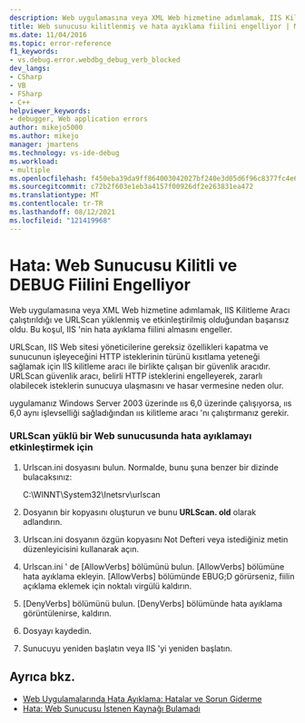 ```yaml
---
description: Web uygulamasına veya XML Web hizmetine adımlamak, IIS Kilitleme Aracı çalıştırıldığı ve URLScan yüklenmiş ve etkinleştirilmiş olduğundan başarısız oldu.
title: Web sunucusu kilitlenmiş ve hata ayıklama fiilini engelliyor | Microsoft Docs
ms.date: 11/04/2016
ms.topic: error-reference
f1_keywords:
- vs.debug.error.webdbg_debug_verb_blocked
dev_langs:
- CSharp
- VB
- FSharp
- C++
helpviewer_keywords:
- debugger, Web application errors
author: mikejo5000
ms.author: mikejo
manager: jmartens
ms.technology: vs-ide-debug
ms.workload:
- multiple
ms.openlocfilehash: f450eba39da9ff864003042027bf240e3d05d6f96c8377fc4e691138b9deb4c4
ms.sourcegitcommit: c72b2f603e1eb3a4157f00926df2e263831ea472
ms.translationtype: MT
ms.contentlocale: tr-TR
ms.lasthandoff: 08/12/2021
ms.locfileid: "121419968"
---
```

# <a name="error-the-web-server-has-been-locked-down-and-is-blocking-the-debug-verb"></a>Hata: Web Sunucusu Kilitli ve DEBUG Fiilini Engelliyor
Web uygulamasına veya XML Web hizmetine adımlamak, IIS Kilitleme Aracı çalıştırıldığı ve URLScan yüklenmiş ve etkinleştirilmiş olduğundan başarısız oldu. Bu koşul, IIS 'nin hata ayıklama fiilini almasını engeller.

 URLScan, IIS Web sitesi yöneticilerine gereksiz özellikleri kapatma ve sunucunun işleyeceğini HTTP isteklerinin türünü kısıtlama yeteneği sağlamak için IIS kilitleme aracı ile birlikte çalışan bir güvenlik aracıdır. URLScan güvenlik aracı, belirli HTTP isteklerini engelleyerek, zararlı olabilecek isteklerin sunucuya ulaşmasını ve hasar vermesine neden olur.

 uygulamanız Windows Server 2003 üzerinde ııs 6,0 üzerinde çalışıyorsa, ııs 6,0 aynı işlevselliği sağladığından ııs kilitleme aracı 'nı çalıştırmanız gerekir.

### <a name="to-enable-debugging-on-a-web-server-with-urlscan-installed"></a>URLScan yüklü bir Web sunucusunda hata ayıklamayı etkinleştirmek için

1. Urlscan.ini dosyasını bulun. Normalde, bunu şuna benzer bir dizinde bulacaksınız:

     C:\WINNT\System32\Inetsrv\urlscan

2. Dosyanın bir kopyasını oluşturun ve bunu **URLScan. old** olarak adlandırın.

3. Urlscan.ini dosyanın özgün kopyasını Not Defteri veya istediğiniz metin düzenleyicisini kullanarak açın.

4. Urlscan.ini ' de [AllowVerbs] bölümünü bulun. [AllowVerbs] bölümüne hata ayıklama ekleyin. [AllowVerbs] bölümünde EBUG;D görürseniz, fiilin açıklama eklemek için noktalı virgülü kaldırın.

5. [DenyVerbs] bölümünü bulun. [DenyVerbs] bölümünde hata ayıklama görüntülenirse, kaldırın.

6. Dosyayı kaydedin.

7. Sunucuyu yeniden başlatın veya IIS 'yi yeniden başlatın.

## <a name="see-also"></a>Ayrıca bkz.
- [Web Uygulamalarında Hata Ayıklama: Hatalar ve Sorun Giderme](../debugger/debugging-web-applications-errors-and-troubleshooting.md)
- [Hata: Web Sunucusu İstenen Kaynağı Bulamadı](../debugger/error-the-web-server-could-not-find-the-requested-resource.md)
